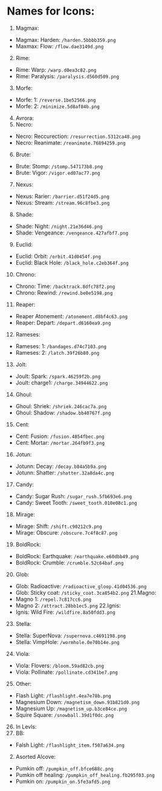 # Names for Icons:
 1. Magmax:
  * Magmax: Harden: `/harden.5bbbb359.png`
  * Maxmax: Flow: `/flow.dae3149d.png`
 2. Rime:
  * Rime: Warp: `/warp.d0ea3c82.png`
  * Rime: Paralysis: `/paralysis.d560d509.png`
 3. Morfe:
  * Morfe: 1: `/reverse.1be52566.png`
  * Morfe: 2: `/minimize.5d8af84b.png`
 4. Avrora:
 5. Necro:
  * Necro: Reccurection: `/resurrection.5312ca48.png`
  * Necro: Reanimate: `/reanimate.76894259.png`
 6. Brute:
  * Brute: Stomp: `/stomp.547173b8.png`
  * Brute: Vigor: `/vigor.ed07ac77.png`
 7. Nexus:
  * Nexus: Rarier: `/barrier.d51f24d5.png`
  * Nexus: Stream: `/stream.96c8fbe3.png`
 8. Shade:
  * Shade: Night: `/night.21e36d46.png`
  * Shade: Vengeance: `/vengeance.427afbf7.png`
 9. Euclid:
  * Euclid: Orbit: `/orbit.41d0454f.png`
  * Euclid: Black Hole: `/black_hole.c2eb364f.png`
 10. Chrono:
  * Chrono: Time: `/backtrack.8dfc78f2.png`
  * Chrono: Rewind: `/rewind.be0e5198.png`
 11. Reaper:
  * Reaper Atonement: `/atonement.d8bf4c63.png`
  * Reaper: Depart: `/depart.d6160ea9.png`
 12. Rameses:
  * Rameses: 1: `/bandages.d74c7103.png`
  * Rameses: 2: `/latch.39f26b80.png`
 13. Jolt:
  * Joult: Spark: `/spark.46259f2b.png`
  * Joult: charge1: `/charge.34944622.png`
 14. Ghoul:
  * Ghoul: Shriek: `/shriek.246cac7a.png`
  * Ghoul: Shadow: `/shadow.bb40767f.png`
 15. Cent:
  * Cent: Fusion: `/fusion.4854fbec.png`
  * Cent: Mortar: `/mortar.264fb9f3.png`
 16. Jotun:
  * Jotunn: Decay: `/decay.b84a5b9a.png`
  * Jotunn: Shatter: `/shatter.32a8da4c.png`
 17. Candy:
  * Candy: Sugar Rush: `/sugar_rush.5fb693e6.png`
  * Candy: Sweet Tooth: `/sweet_tooth.010e08c1.png`
 18. Mirage:
  * Mirage: Shift: `/shift.c90212c9.png`
  * Mirage: Obscure: `/obscure.7c4f8c87.png`
 19. BoldRock:
  * BoldRock: Earthquake: `/earthquake.e60dbb49.png`
  * BoldRock: Crumble: `/crumble.52c64baf.png`
 20. Glob:
  * Glob: Radioactive: `/radioactive_gloop.41d04536.png`
  * Glob: Sticky coat: `/sticky_coat.3ca854b2.png`
 21.Magno:
  * Magno 1: `/repel.7c817cc6.png`
  * Magno 2: `/attract.28bb1ec5.png`
 22.Ignis:
  * Ignis: Wild Fire: `/wildfire.8a50fdd3.png`
 23. Stella:
  * Stella: SuperNova: `/supernova.c4691198.png`
  * Stella: VimpHole: `/wormhole.0e70b14e.png`
 24. Viola:
  * Viola: Flovers: `/bloom.59ad82cb.png`
  * Viola: Pollinate: `/pollinate.cd341be7.png`
 25. Other:
  * Flash Light: `/flashlight.4ea7e78b.png`
  * Magnesium Down: `/magnetism_down.91b821d0.png`
  * Magnesium Up: `/magnetism_up.b3ce84ce.png`
  * Squire Square: `/snowball.39d1f0dc.png`
 26. In Levls:
  1. BB:
   * Falsh Light: `/flashlight_item.f507a634.png`
  2. Asorted Alcove:
   * Pumkin off: `/pumpkin_off.bfce688c.png`
   * Pumkin off healing: `/pumpkin_off_healing.fb295f03.png`
   * Pumkin on: `/pumpkin_on.5fe3afd5.png`
